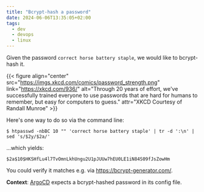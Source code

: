 ```yaml
---
title: "Bcrypt-hash a password"
date: 2024-06-06T13:35:05+02:00
tags:
  - dev
  - devops
  - linux
---
```


Given the password `correct horse battery staple`, we would like to bcrypt-hash
it.

{{< figure align="center" src="https://imgs.xkcd.com/comics/password_strength.png" link="https://xkcd.com/936/" alt="Through 20 years of effort, we've successfully trained everyone to use passwords that are hard for humans to remember, but easy for computers to guess." attr="XKCD Courtesy of Randall Munroe" >}}

<!--more-->

Here's one way to do so via the command line:

```shell
$ htpasswd -nbBC 10 "" 'correct horse battery staple' | tr -d ':\n' | sed 's/$2y/$2a/'
```

...which yields:

```
$2a$10$HKSHfLu4l7TvOmnLkhUngu2U1pJUUw7hEU0LE1iN84S09fJsZowHm
```

You could verify it matches e.g. via https://bcrypt-generator.com/.

**Context**: [ArgoCD](https://argo-cd.readthedocs.io/en/stable/) expects a
bcrypt-hashed password in its config file.

